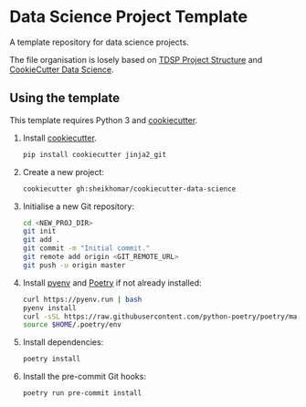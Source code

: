 # Data Science Project Template

A template repository for data science projects.

The file organisation is losely based on [TDSP Project Structure](https://github.com/Azure/Azure-TDSP-ProjectTemplate) and [CookieCutter Data Science](https://github.com/drivendata/cookiecutter-data-science/).

## Using the template

This template requires Python 3 and [cookiecutter](https://cookiecutter.readthedocs.io/en/latest/installation.html).

1. Install [cookiecutter](https://cookiecutter.readthedocs.io/en/latest/installation.html).

   ```bash
   pip install cookiecutter jinja2_git
   ```
2. Create a new project:
   ```bash
   cookiecutter gh:sheikhomar/cookiecutter-data-science
   ```
3. Initialise a new Git repository:
   ```bash
   cd <NEW_PROJ_DIR>
   git init
   git add .
   git commit -m "Initial commit."
   git remote add origin <GIT_REMOTE_URL>
   git push -u origin master
   ```
4. Install [pyenv](https://github.com/pyenv/pyenv) and [Poetry](https://python-poetry.org/docs/) if not already installed:
   ```bash
   curl https://pyenv.run | bash
   pyenv install
   curl -sSL https://raw.githubusercontent.com/python-poetry/poetry/master/get-poetry.py | python
   source $HOME/.poetry/env
   ```
5. Install dependencies:
   ```bash
   poetry install
   ```
6. Install the pre-commit Git hooks:
   ```bash
   poetry run pre-commit install
   ```
